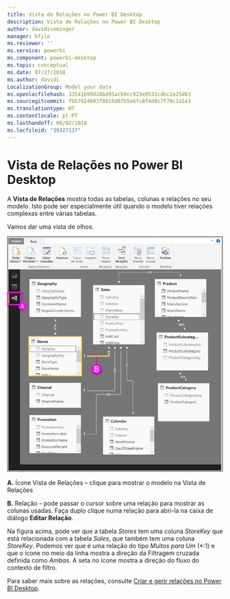 ```yaml
---
title: Vista de Relações no Power BI Desktop
description: Vista de Relações no Power BI Desktop
author: davidiseminger
manager: kfile
ms.reviewer: ''
ms.service: powerbi
ms.component: powerbi-desktop
ms.topic: conceptual
ms.date: 07/27/2018
ms.author: davidi
LocalizationGroup: Model your data
ms.openlocfilehash: 33541b99d28bd95acb9cc923e0531cdbc2e25d63
ms.sourcegitcommit: fbb7924603f8915d07b5e6fc8f4d0c7f70c1a1e1
ms.translationtype: HT
ms.contentlocale: pt-PT
ms.lasthandoff: 08/02/2018
ms.locfileid: "39327137"
---
```

# <a name="relationship-view-in-power-bi-desktop"></a>Vista de Relações no Power BI Desktop
A **Vista de Relações** mostra todas as tabelas, colunas e relações no seu modelo. Isto pode ser especialmente útil quando o modelo tiver relações complexas entre várias tabelas.

Vamos dar uma vista de olhos.

![](media/desktop-relationship-view/relationshipview_fullscreen.png)

**A.**  Ícone Vista de Relações – clique para mostrar o modelo na Vista de Relações

**B.** Relação – pode passar o cursor sobre uma relação para mostrar as colunas usadas. Faça duplo clique numa relação para abri-la na caixa de diálogo **Editar Relação**. 

Na figura acima, pode ver que a tabela *Stores* tem uma coluna *StoreKey* que está relacionada com a tabela *Sales*, que também tem uma coluna *StoreKey*. Podemos ver que é uma relação do tipo *Muitos para Um* (\*:1) e que o ícone no meio da linha mostra a direção da Filtragem cruzada definida como *Ambas*. A seta no ícone mostra a direção do fluxo do contexto de filtro.

Para saber mais sobre as relações, consulte [Criar e gerir relações no Power BI Desktop](desktop-create-and-manage-relationships.md).

